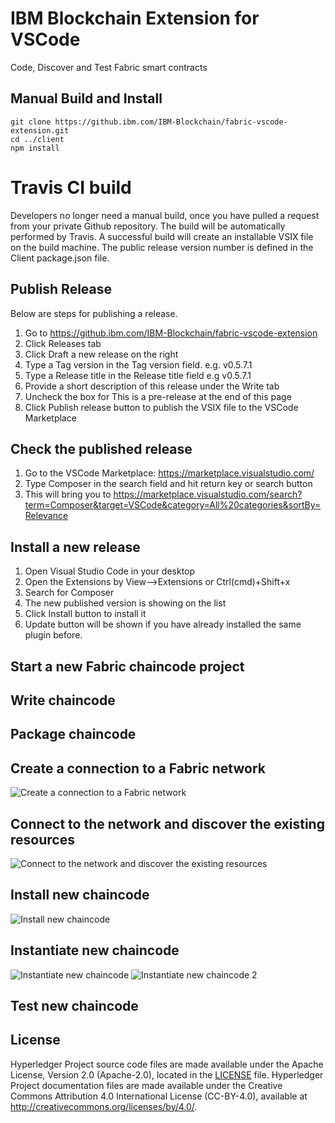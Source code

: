 # IBM Blockchain Extension for VSCode

Code, Discover and Test Fabric smart contracts


## Manual Build and Install

```
git clone https://github.ibm.com/IBM-Blockchain/fabric-vscode-extension.git
cd ../client
npm install
```

# Travis CI build
Developers no longer need a manual build, once you have pulled a request from your private Github repository. The build will be automatically performed by Travis.
A successful build will create an installable VSIX file on the build machine. 
The public release version number is defined in the Client package.json file. 

## Publish Release
Below are steps for publishing a release.
1. Go to https://github.ibm.com/IBM-Blockchain/fabric-vscode-extension
2. Click Releases tab
3. Click Draft a new release on the right
4. Type a Tag version in the Tag version field. e.g. v0.5.7.1
5. Type a Release title in the Release title field e.g v0.5.7.1
6. Provide a short description of this release under the Write tab
7. Uncheck the box for This is a pre-release at the end of this page
8. Click Publish release button to publish the VSIX file to the VSCode Marketplace

## Check the published release
1. Go to the VSCode Marketplace: https://marketplace.visualstudio.com/
2. Type Composer in the search field and hit return key or search button
3. This will bring you to https://marketplace.visualstudio.com/search?term=Composer&target=VSCode&category=All%20categories&sortBy=Relevance

## Install a new release
1. Open Visual Studio Code in your desktop
2. Open the Extensions by View-->Extensions or Ctrl(cmd)+Shift+x 
3. Search for Composer
4. The new published version is showing on the list
5. Click Install button to install it
6. Update button will be shown if you have already installed the same plugin before.


## Start a new Fabric chaincode project


## Write chaincode


## Package chaincode


## Create a connection to a Fabric network
![Create a connection to a Fabric network](https://github.com/simran-sohanpal/fabric-vscode-extension/blob/master/create%20fabric%20connection.png "Create a connection to a Fabric network")

## Connect to the network and discover the existing resources
![Connect to the network and discover the existing resources](https://github.com/simran-sohanpal/fabric-vscode-extension/blob/master/resources.png "Connect to the network and discover the existing resources")

## Install new chaincode
![Install new chaincode](https://github.com/simran-sohanpal/fabric-vscode-extension/blob/master/install%20new%20chaincode.png "Install new chaincode")

## Instantiate new chaincode
![Instantiate new chaincode](https://github.com/simran-sohanpal/fabric-vscode-extension/blob/master/instantiate.png "Instantiate new chaincode")
![Instantiate new chaincode 2](https://github.com/simran-sohanpal/fabric-vscode-extension/blob/master/instantiate%202.png "Instantiate new chaincode")

## Test new chaincode


## License <a name="license"></a>
Hyperledger Project source code files are made available under the Apache License, Version 2.0 (Apache-2.0), located in the [LICENSE](LICENSE) file. Hyperledger Project documentation files are made available under the Creative Commons Attribution 4.0 International License (CC-BY-4.0), available at http://creativecommons.org/licenses/by/4.0/.
